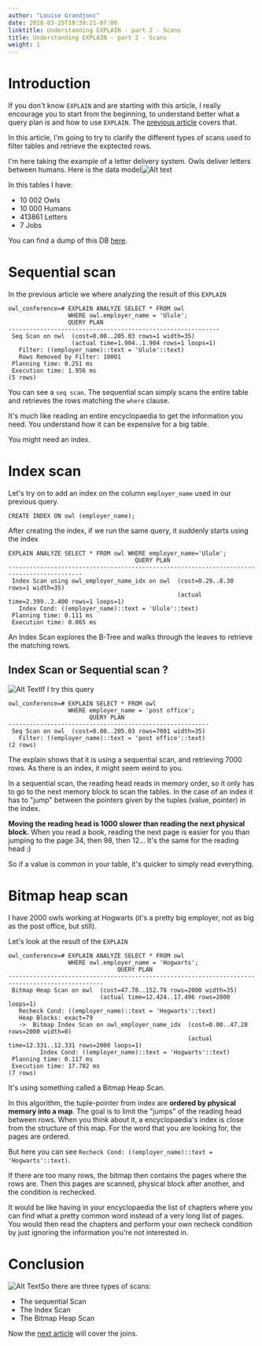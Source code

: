 ```yaml
---
author: "Louise Grandjonc"
date: 2018-03-25T19:39:21-07:00
linktitle: Understanding EXPLAIN - part 2 - Scans
title: Understanding EXPLAIN - part 2 - Scans
weight: 1
---
```


# Introduction

If you don't know `EXPLAIN` and are starting with this article, I really encourage you to start from the beginning, to understand better what a query plan is and how to use `EXPLAIN`. The [previous article](/blog/explain/) covers that.

In this article, I'm going to try to clarify the different types of scans used to filter tables and retrieve the exptected rows.

I'm here taking the example of a letter delivery system. Owls deliver letters between humans. Here is the data model![Alt text](/images/explain/UML.png)

In this tables I have:

- 10 002 Owls
- 10 000 Humans
- 413861 Letters
- 7 Jobs

You can find a dump of this DB [here](https://github.com/louiseGrandjonc/owl-conference/tree/master/sql).

# Sequential scan

In the previous article we where analyzing the result of this `EXPLAIN`

```code
owl_conference=# EXPLAIN ANALYZE SELECT * FROM owl
                 WHERE owl.employer_name = 'Ulule';
                 QUERY PLAN
------------------------------------------------------------
 Seq Scan on owl  (cost=0.00..205.03 rows=1 width=35)
                  (actual time=1.904..1.904 rows=1 loops=1)
   Filter: ((employer_name)::text = 'Ulule'::text)
   Rows Removed by Filter: 10001
 Planning time: 0.251 ms
 Execution time: 1.956 ms
(5 rows)
```

You can see a `seq scan`. The sequential scan simply scans the entire table and retrieves the rows matching the `where` clause.

It's much like reading an entire encyclopaedia to get the information you need. You understand how it can be expensive for a big table.

You might need an index.

# Index scan

Let's try on to add an index on the column `employer_name` used in our previous query.

`CREATE INDEX ON owl (employer_name);`

After creating the index, if we run the same query, it suddenly starts using the index

```code
EXPLAIN ANALYZE SELECT * FROM owl WHERE employer_name='Ulule';
                                    QUERY PLAN
-------------------------------------------------------------------------------------------
 Index Scan using owl_employer_name_idx on owl  (cost=0.29..8.30 rows=1 width=35)
                                                (actual time=2.399..2.400 rows=1 loops=1)
   Index Cond: ((employer_name)::text = 'Ulule'::text)
 Planning time: 0.111 ms
 Execution time: 0.065 ms
```

An Index Scan explores the B-Tree and walks through the leaves to retrieve the matching rows.

## Index Scan or Sequential scan ?

![Alt Text](/images/Owls_shazam.png)If I try this query

```code
owl_conference=# EXPLAIN SELECT * FROM owl
                 WHERE employer_name = 'post office';
                       QUERY PLAN
---------------------------------------------------------
 Seq Scan on owl  (cost=0.00..205.03 rows=7001 width=35)
   Filter: ((employer_name)::text = 'post office'::text)
(2 rows)

```

The explain shows that it is using a sequential scan, and retrieving 7000 rows. As there is an index, it might seem weird to you.

In a sequential scan, the reading head reads in memory order, so it only has to go to the next memory block to scan the tables. In the case of an index it has to "jump" between the pointers given by the tuples (value, pointer) in the index.

**Moving the reading head is 1000 slower than reading the next physical block.**
When you read a book, reading the next page is easier for you than jumping to the page 34, then 98, then 12... It's the same for the reading head :)

So if a value is common in your table, it's quicker to simply read everything.

# Bitmap heap scan

I have 2000 owls working at Hogwarts (it's a pretty big employer, not as big as the post office, but still).

Let's look at the result of the `EXPLAIN`

```code
owl_conference=# EXPLAIN ANALYZE SELECT * FROM owl
                 WHERE owl.employer_name = 'Hogwarts';
                               QUERY PLAN
-------------------------------------------------------------------------------------------------
 Bitmap Heap Scan on owl  (cost=47.78..152.78 rows=2000 width=35)
                          (actual time=12.424..17.496 rows=2000 loops=1)
   Recheck Cond: ((employer_name)::text = 'Hogwarts'::text)
   Heap Blocks: exact=79
   ->  Bitmap Index Scan on owl_employer_name_idx  (cost=0.00..47.28 rows=2000 width=0)
                                                   (actual time=12.331..12.331 rows=2000 loops=1)
         Index Cond: ((employer_name)::text = 'Hogwarts'::text)
 Planning time: 0.117 ms
 Execution time: 17.702 ms
(7 rows)
```

It's using something called a Bitmap Heap Scan.

In this algorithm, the tuple-pointer from index are **ordered by physical memory into a map**. The goal is to limit the "jumps" of the reading head between rows.
When you think about it, a encyclopaedia's index is close from the structure of this map. For the word that you are looking for, the pages are ordered.

But here you can see `Recheck Cond: ((employer_name)::text = 'Hogwarts'::text)`.

If there are too many rows, the bitmap then contains the pages where the rows are. Then this pages are scanned, physical block after another, and the condition is rechecked.

It would be like having in your encyclopaedia the list of chapters where you can find what a pretty common word instead of a very long list of pages. You would then read the chapters and perform your own recheck condition by just ignoring the information you're not interested in.


# Conclusion

![Alt Text](/images/Owls_yes!.png)So there are three types of scans:

- The sequential Scan
- The Index Scan
- The Bitmap Heap Scan

Now the [next article](/blog/explain-3/) will cover the joins.